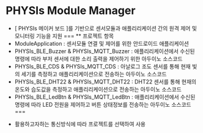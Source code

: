 # PHYSIs Module Manager
- [ PHYSIs 메이커 보드 ]를 기반으로 센서모듈과 애플리리케이션 간의 원격 제어 및 모니터링 기능을 지원
===
** 프로젝트 항목
- ModuleApplication 
: 센서모듈 연결 및 제어를 위한 안드로이드 애플리케이션 
- PHYSIs_BLE_Buzzer & PHYSIs_MQTT_Buzzer
: 애플리리케이션에서 수신된 명령에 따라 부저 센서에 대한 소리 출력을 제어하기 위한 아두이노 소스코드 
- PHYSIs_BLE_CDS & PHYSIs_MQTT_CDS
: 아날로그 조도 센서를 통해 현재 빛의 세기를 측정하고 애플리리케이션으로 전송하는 아두이노 소스코드
- PHYSIs_BLE_DHT22 & PHYSIs_MQTT_DHT22
: DHT22 센서를 통해 현재의 온도와 습도값을 측정하고 애플리리케이션으로 전송하는 아두이노 소스코드
- PHYSIs_BLE_LedBtn & PHYSIs_MQTT_LedBtn
: 애플리리케이션에서 수신된 명령에 따라 LED 전원을 제어하고 버튼 상태정보를 전송하는 아두이노 소스코드
===
* 활용하고자하는 통신방식에 따라 프로젝트를 선택하여 사용
